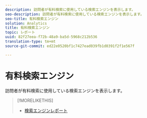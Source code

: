 ```yaml
---
description: 訪問者が有料検索に使用している検索エンジンを表示します。
seo-description: 訪問者が有料検索に使用している検索エンジンを表示します。
seo-title: 有料検索エンジン
solution: Analytics
title: 有料検索エンジン
topic: レポート
uuid: 82f27eea-f72b-48a9-ba5d-5968c212b536
translation-type: tm+mt
source-git-commit: ed22e0520bf1c7427ead039fb1d0391f2f1e567f

---
```



# 有料検索エンジン

訪問者が有料検索に使用している検索エンジンを表示します。

>[!MORELIKETHIS]
>
>* [検索エンジンレポート](/help/components/c-variables/dimensionslist/reports-search-engines.md)

